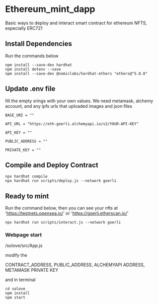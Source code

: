 # Ethereum_mint_dapp
Basic ways to deploy and interact smart contract for ethereum NFTS, especially ERC721

## Install Dependencies

Run the commands below
``` 
npm install --save-dev hardhat
npm install dotenv --save
npm install --save-dev @nomiclabs/hardhat-ethers "ethers@^5.0.0"
``` 

## Update .env file

fill the empty srings with your own values. We need metamask, alchemy account, and any ipfs urls that uploaded images and json files

``` 
BASE_URI = ""

API_URL = "https://eth-goerli.alchemyapi.io/v2/YOUR-API-KEY"

API_KEY = ""

PUBLIC_ADDRESS = ""

PRIVATE_KEY = ""
``` 



## Compile and Deploy Contract

``` 
npx hardhat compile
npx hardhat run scripts/deploy.js --network goerli
``` 
## Ready to mint

Run the command below, then you can see your nfts at 'https://testnets.opensea.io/' or 'https://goerli.etherscan.io/'

``` 
npx hardhat run scripts/interact.js --network goerli
``` 
  
  
### Webpage start

/solove/src/App.js

modify the

CONTRACT_ADDRESS, 
PUBLIC_ADDRESS, 
ALCHEMYAPI ADDRESS, 
METAMASK PRIVATE KEY

and in terminal

``` 
cd solove
npm install
npm start
``` 

